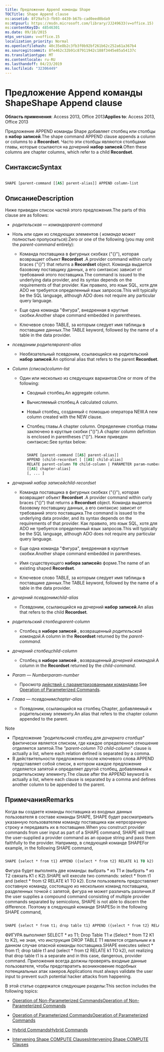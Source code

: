 ```yaml
---
title: Предложение Append команды Shape
TOCTitle: Shape Append clause
ms:assetid: 8f29afc3-fb93-4439-b67b-cad0eed0bda9
ms:mtpsurl: https://msdn.microsoft.com/library/JJ249633(v=office.15)
ms:contentKeyID: 48546301
ms.date: 09/18/2015
mtps_version: v=office.15
localization_priority: Normal
ms.openlocfilehash: 40c35e8b2c3fb3f0b92bf261b62c252a61a367b4
ms.sourcegitcommit: 8fe462c32b91c87911942c188f3445e85a54137c
ms.translationtype: MT
ms.contentlocale: ru-RU
ms.lasthandoff: 04/23/2019
ms.locfileid: "32306449"
---
```

# <a name="shape-append-clause"></a><span data-ttu-id="30d7a-102">Предложение Append команды Shape</span><span class="sxs-lookup"><span data-stu-id="30d7a-102">Shape Append clause</span></span>


<span data-ttu-id="30d7a-103">**Область применения**: Access 2013, Office 2013</span><span class="sxs-lookup"><span data-stu-id="30d7a-103">**Applies to**: Access 2013, Office 2013</span></span>

<span data-ttu-id="30d7a-104">Предложение APPEND команды Shape добавляет столбец или столбцы в **набор записей**.</span><span class="sxs-lookup"><span data-stu-id="30d7a-104">The shape command APPEND clause appends a column or columns to a **Recordset**.</span></span> <span data-ttu-id="30d7a-105">Часто эти столбцы являются столбцами главы, которые ссылаются на дочерний **набор записей**.</span><span class="sxs-lookup"><span data-stu-id="30d7a-105">Often these columns are chapter columns, which refer to a child **Recordset**.</span></span>

## <a name="syntax"></a><span data-ttu-id="30d7a-106">Синтаксис</span><span class="sxs-lookup"><span data-stu-id="30d7a-106">Syntax</span></span>

```vb 
 
SHAPE [parent-command [[AS] parent-alias]] APPEND column-list
```

## <a name="description"></a><span data-ttu-id="30d7a-107">Описание</span><span class="sxs-lookup"><span data-stu-id="30d7a-107">Description</span></span>

<span data-ttu-id="30d7a-108">Ниже приведен список частей этого предложения.</span><span class="sxs-lookup"><span data-stu-id="30d7a-108">The parts of this clause are as follows:</span></span>

- <span data-ttu-id="30d7a-109">*родительская — команда*</span><span class="sxs-lookup"><span data-stu-id="30d7a-109">*parent-command*</span></span>

- <span data-ttu-id="30d7a-110">Ноль или один из следующих элементов ( *команда* может полностью пропускаться):</span><span class="sxs-lookup"><span data-stu-id="30d7a-110">Zero or one of the following (you may omit the *parent-command* entirely):</span></span>
    
  - <span data-ttu-id="30d7a-111">Команда поставщика в фигурных скобках ("{}"), которая возвращает объект **Recordset** .</span><span class="sxs-lookup"><span data-stu-id="30d7a-111">A provider command within curly braces ("{}") that returns a **Recordset** object.</span></span> <span data-ttu-id="30d7a-112">Команда выдается базовому поставщику данных, а его синтаксис зависит от требований этого поставщика.</span><span class="sxs-lookup"><span data-stu-id="30d7a-112">The command is issued to the underlying data provider, and its syntax depends on the requirements of that provider.</span></span> <span data-ttu-id="30d7a-113">Как правило, это язык SQL, хотя для ADO не требуется определенный язык запросов.</span><span class="sxs-lookup"><span data-stu-id="30d7a-113">This will typically be the SQL language, although ADO does not require any particular query language.</span></span>
    
  - <span data-ttu-id="30d7a-114">Еще одна команда "Фигура", внедренная в круглые скобки.</span><span class="sxs-lookup"><span data-stu-id="30d7a-114">Another shape command embedded in parentheses.</span></span>
    
  - <span data-ttu-id="30d7a-115">Ключевое слово TABLE, за которым следует имя таблицы в поставщике данных.</span><span class="sxs-lookup"><span data-stu-id="30d7a-115">The TABLE keyword, followed by the name of a table in the data provider.</span></span>

- <span data-ttu-id="30d7a-116">*псевдоним родителя*</span><span class="sxs-lookup"><span data-stu-id="30d7a-116">*parent-alias*</span></span>

  - <span data-ttu-id="30d7a-117">Необязательный псевдоним, ссылающийся на родительский **набор записей**.</span><span class="sxs-lookup"><span data-stu-id="30d7a-117">An optional alias that refers to the parent **Recordset**.</span></span>

- <span data-ttu-id="30d7a-118">*Column (список)*</span><span class="sxs-lookup"><span data-stu-id="30d7a-118">*column-list*</span></span>

  - <span data-ttu-id="30d7a-119">Один или несколько из следующих вариантов:</span><span class="sxs-lookup"><span data-stu-id="30d7a-119">One or more of the following:</span></span>
    
    - <span data-ttu-id="30d7a-120">Сводный столбец.</span><span class="sxs-lookup"><span data-stu-id="30d7a-120">An aggregate column.</span></span>
    
    - <span data-ttu-id="30d7a-121">Вычисляемый столбец.</span><span class="sxs-lookup"><span data-stu-id="30d7a-121">A calculated column.</span></span>
    
    - <span data-ttu-id="30d7a-122">Новый столбец, созданный с помощью оператора NEW.</span><span class="sxs-lookup"><span data-stu-id="30d7a-122">A new column created with the NEW clause.</span></span>
    
    - <span data-ttu-id="30d7a-123">Столбец главы.</span><span class="sxs-lookup"><span data-stu-id="30d7a-123">A chapter column.</span></span> <span data-ttu-id="30d7a-124">Определение столбца главы заключено в круглые скобки ("()").</span><span class="sxs-lookup"><span data-stu-id="30d7a-124">A chapter column definition is enclosed in parentheses ("()").</span></span> <span data-ttu-id="30d7a-125">Ниже приведен синтаксис:</span><span class="sxs-lookup"><span data-stu-id="30d7a-125">See syntax below:</span></span>


        ```vb 
        
        SHAPE [parent-command [[AS] parent-alias]] 
        APPEND (child-recordset [ [[AS] child-alias] 
        RELATE parent-column TO child-column | PARAMETER param-number, ... ]) 
        [[AS] chapter-alias] 
        [, ... ] 
        ```

- <span data-ttu-id="30d7a-126">*дочерний набор записей*</span><span class="sxs-lookup"><span data-stu-id="30d7a-126">*child-recordset*</span></span>

  - <span data-ttu-id="30d7a-127">Команда поставщика в фигурных скобках ("{}"), которая возвращает объект **Recordset** .</span><span class="sxs-lookup"><span data-stu-id="30d7a-127">A provider command within curly braces ("{}") that returns a **Recordset** object.</span></span> <span data-ttu-id="30d7a-128">Команда выдается базовому поставщику данных, а его синтаксис зависит от требований этого поставщика.</span><span class="sxs-lookup"><span data-stu-id="30d7a-128">The command is issued to the underlying data provider, and its syntax depends on the requirements of that provider.</span></span> <span data-ttu-id="30d7a-129">Как правило, это язык SQL, хотя для ADO не требуется определенный язык запросов.</span><span class="sxs-lookup"><span data-stu-id="30d7a-129">This will typically be the SQL language, although ADO does not require any particular query language.</span></span>
    
  - <span data-ttu-id="30d7a-130">Еще одна команда "Фигура", внедренная в круглые скобки.</span><span class="sxs-lookup"><span data-stu-id="30d7a-130">Another shape command embedded in parentheses.</span></span>
    
  - <span data-ttu-id="30d7a-131">Имя существующего **набора записей**в форме.</span><span class="sxs-lookup"><span data-stu-id="30d7a-131">The name of an existing shaped **Recordset**.</span></span>
    
  - <span data-ttu-id="30d7a-132">Ключевое слово TABLE, за которым следует имя таблицы в поставщике данных.</span><span class="sxs-lookup"><span data-stu-id="30d7a-132">The TABLE keyword, followed by the name of a table in the data provider.</span></span>

- <span data-ttu-id="30d7a-133">*дочерний псевдоним*</span><span class="sxs-lookup"><span data-stu-id="30d7a-133">*child-alias*</span></span>

  - <span data-ttu-id="30d7a-134">Псевдоним, ссылающийся на дочерний **набор записей**.</span><span class="sxs-lookup"><span data-stu-id="30d7a-134">An alias that refers to the child **Recordset**.</span></span>

- <span data-ttu-id="30d7a-135">*родительский столбец*</span><span class="sxs-lookup"><span data-stu-id="30d7a-135">*parent-column*</span></span>

  - <span data-ttu-id="30d7a-136">Столбец в **наборе записей** , возвращенный *родительской командой.*</span><span class="sxs-lookup"><span data-stu-id="30d7a-136">A column in the **Recordset** returned by the *parent-command.*</span></span>

- <span data-ttu-id="30d7a-137">*дочерний столбец*</span><span class="sxs-lookup"><span data-stu-id="30d7a-137">*child-column*</span></span>

  - <span data-ttu-id="30d7a-138">Столбец в **наборе записей** , возвращенный *дочерней командой*.</span><span class="sxs-lookup"><span data-stu-id="30d7a-138">A column in the **Recordset** returned by the *child-command*.</span></span>

- <span data-ttu-id="30d7a-139">*Param — Number*</span><span class="sxs-lookup"><span data-stu-id="30d7a-139">*param-number*</span></span>

  - <span data-ttu-id="30d7a-140">Просмотр [действий с параметризованными командами](operation-of-parameterized-commands.md).</span><span class="sxs-lookup"><span data-stu-id="30d7a-140">See [Operation of Parameterized Commands](operation-of-parameterized-commands.md).</span></span>

- <span data-ttu-id="30d7a-141">*Глава — псевдоним*</span><span class="sxs-lookup"><span data-stu-id="30d7a-141">*chapter-alias*</span></span>

  - <span data-ttu-id="30d7a-142">Псевдоним, ссылающийся на столбец Chapter, добавляемый к родительскому элементу.</span><span class="sxs-lookup"><span data-stu-id="30d7a-142">An alias that refers to the chapter column appended to the parent.</span></span>


> [!NOTE]
> - <span data-ttu-id="30d7a-143">Предложение _"родительский столбец для дочернего столбца"_ фактически является списком, где каждое определенное отношение отделяется запятой.</span><span class="sxs-lookup"><span data-stu-id="30d7a-143">The _"parent-column TO child-column"_ clause is actually a list, where each relation defined is separated by a comma.</span></span>
> - <span data-ttu-id="30d7a-144">В действительности предложение после ключевого слова APPEND представляет собой список, в котором каждое предложение отделяется запятой и определяет другой столбец, добавляемый к родительскому элементу.</span><span class="sxs-lookup"><span data-stu-id="30d7a-144">The clause after the APPEND keyword is actually a list, where each clause is separated by a comma and defines another column to be appended to the parent.</span></span>



## <a name="remarks"></a><span data-ttu-id="30d7a-145">Примечания</span><span class="sxs-lookup"><span data-stu-id="30d7a-145">Remarks</span></span>

<span data-ttu-id="30d7a-146">Когда вы создаете команды поставщика из входных данных пользователя в составе команды SHAPE, SHAPE будет рассматривать указанную пользователем команду поставщика как непрозрачную строку и передавать их в поставщике.</span><span class="sxs-lookup"><span data-stu-id="30d7a-146">When you construct provider commands from user input as part of a SHAPE command, SHAPE will treat the user-supplied a provider command as an opaque string and pass them faithfully to the provider.</span></span> <span data-ttu-id="30d7a-147">Например, в следующей команде SHAPE</span><span class="sxs-lookup"><span data-stu-id="30d7a-147">For example, in the following SHAPE command,</span></span>

```vb 
 
SHAPE {select * from t1} APPEND ({select * from t2} RELATE k1 TO k2) 
```

<span data-ttu-id="30d7a-148">Фигура будет выполнять две команды: выбрать \* из T1 и (выбрать \* из T2 связать K1 с K2).</span><span class="sxs-lookup"><span data-stu-id="30d7a-148">SHAPE will execute two commands: select \* from t1 and (select \* from t2 RELATE k1 TO k2).</span></span> <span data-ttu-id="30d7a-149">Если пользователь предоставляет составную команду, состоящую из нескольких команд поставщика, разделенных точкой с запятой, фигура не может различать различия.</span><span class="sxs-lookup"><span data-stu-id="30d7a-149">If the user supplies a compound command consisting of multiple provider commands separated by semicolons, SHAPE is not able to discern the difference.</span></span> <span data-ttu-id="30d7a-150">Поэтому в следующей команде SHAPE</span><span class="sxs-lookup"><span data-stu-id="30d7a-150">So in the following SHAPE command,</span></span>

```vb 
 
SHAPE {select * from t1; drop table t1} APPEND ({select * from t2} RELATE k1 TO k2) 
```

<span data-ttu-id="30d7a-151">ФИГУРА выполняет SELECT \* из T1; Drop Table T1 и (Select \* from T2 K1 to K2), не зная, что инструкция DROP TABLE T1 является отдельным и в данном случае опасной команды поставщика.</span><span class="sxs-lookup"><span data-stu-id="30d7a-151">SHAPE executes select \* from t1; drop table t1 and (select \* from t2 RELATE k1 TO k2), not realizing that drop table t1 is a separate and in this case, dangerous, provider command.</span></span> <span data-ttu-id="30d7a-152">Приложения всегда должны проверять входные данные пользователя, чтобы предотвратить возникновение подобных потенциальных атак хакеров.</span><span class="sxs-lookup"><span data-stu-id="30d7a-152">Applications must always validate the user input to prevent such potential hacker attacks from happening.</span></span>

<span data-ttu-id="30d7a-153">В этой статье содержатся следующие разделы:</span><span class="sxs-lookup"><span data-stu-id="30d7a-153">This section includes the following topics:</span></span>

- [<span data-ttu-id="30d7a-154">Operation of Non-Parameterized Commands</span><span class="sxs-lookup"><span data-stu-id="30d7a-154">Operation of Non-Parameterized Commands</span></span>](operation-of-non-parameterized-commands.md)

- [<span data-ttu-id="30d7a-155">Operation of Parameterized Commands</span><span class="sxs-lookup"><span data-stu-id="30d7a-155">Operation of Parameterized Commands</span></span>](operation-of-parameterized-commands.md)

- [<span data-ttu-id="30d7a-156">Hybrid Commands</span><span class="sxs-lookup"><span data-stu-id="30d7a-156">Hybrid Commands</span></span>](hybrid-commands.md)

- [<span data-ttu-id="30d7a-157">Intervening Shape COMPUTE Clauses</span><span class="sxs-lookup"><span data-stu-id="30d7a-157">Intervening Shape COMPUTE Clauses</span></span>](intervening-shape-compute-clauses.md)
